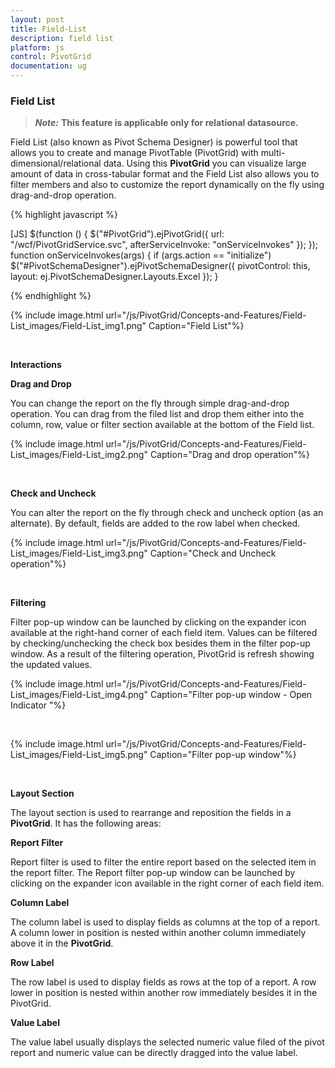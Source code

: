 ```yaml
---
layout: post
title: Field-List
description: field list
platform: js
control: PivotGrid
documentation: ug
---
```


### Field List

> _**Note:**_ **This feature is applicable only for relational datasource.**

Field List (also known as Pivot Schema Designer) is powerful tool that allows you to create and manage PivotTable (PivotGrid) with multi-dimensional/relational data. Using this **PivotGrid** you can visualize large amount of data in cross-tabular format and the Field List also allows you to filter members and also to customize the report dynamically on the fly using drag-and-drop operation.

{% highlight javascript %}

[JS]
  $(function () {
                    $("#PivotGrid").ejPivotGrid({
                            url: "/wcf/PivotGridService.svc", afterServiceInvoke: "onServiceInvokes"
                        });
                    });
                    function onServiceInvokes(args) {
                        if (args.action == "initialize")
                            $("#PivotSchemaDesigner").ejPivotSchemaDesigner({ pivotControl: this, layout: ej.PivotSchemaDesigner.Layouts.Excel });
                    }


{% endhighlight %}

{% include image.html url="/js/PivotGrid/Concepts-and-Features/Field-List_images/Field-List_img1.png" Caption="Field List"%}

<br/>

**Interactions**

**Drag and Drop**

You can change the report on the fly through simple drag-and-drop operation. You can drag from the filed list and drop them either into the column, row, value or filter section available at the bottom of the Field list. 

{% include image.html url="/js/PivotGrid/Concepts-and-Features/Field-List_images/Field-List_img2.png" Caption="Drag and drop operation"%}

<br/>

**Check and Uncheck**

You can alter the report on the fly through check and uncheck option (as an alternate). By default, fields are added to the row label when checked.

{% include image.html url="/js/PivotGrid/Concepts-and-Features/Field-List_images/Field-List_img3.png" Caption="Check and Uncheck operation"%}

<br/>

**Filtering** 

Filter pop-up window can be launched by clicking on the expander icon available at the right-hand corner of each field item. Values can be filtered by checking/unchecking the check box besides them in the filter pop-up window. As a result of the filtering operation, PivotGrid is refresh showing the updated values. 

{% include image.html url="/js/PivotGrid/Concepts-and-Features/Field-List_images/Field-List_img4.png" Caption="Filter pop-up window - Open Indicator "%}

<br/>

{% include image.html url="/js/PivotGrid/Concepts-and-Features/Field-List_images/Field-List_img5.png" Caption="Filter pop-up window"%}

<br/>

**Layout Section**

The layout section is used to rearrange and reposition the fields in a **PivotGrid**. It has the following areas:

**Report Filter**

Report filter is used to filter the entire report based on the selected item in the report filter. The Report filter pop-up window can be launched by clicking on the expander icon available in the right corner of each field item.

**Column Label**

The column label is used to display fields as columns at the top of a report. A column lower in position is nested within another column immediately above it in the **PivotGrid**.

**Row Label**

The row label is used to display fields as rows at the top of a report. A row lower in position is nested within another row immediately besides it in the PivotGrid.

**Value Label**

The value label usually displays the selected numeric value filed of the pivot report and numeric value can be directly dragged into the value label.

